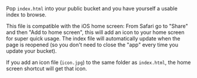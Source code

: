 Pop `index.html` into your public bucket and you have yourself a usable index to browse.

This file is compatible with the iOS home screen: From Safari go to "Share" and then "Add to home screen", this will add an icon to your home screen for super quick usage.
The index file will automatically update when the page is reopened (so you don't need to close the "app" every time you update your bucket). 

If you add an icon file (`icon.jpg`) to the same folder as `index.html`, the home screen shortcut will get that icon.
